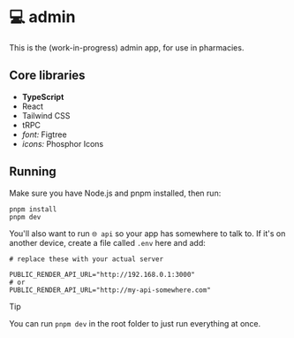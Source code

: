 # 💻 admin

This is the (work-in-progress) admin app, for use in pharmacies.

## Core libraries

- **TypeScript**
- React
- Tailwind CSS
- tRPC
- _font:_ Figtree
- _icons:_ Phosphor Icons

## Running

Make sure you have Node.js and pnpm installed, then run:

```
pnpm install
pnpm dev
```

You'll also want to run `🌐 api` so your app has somewhere to talk to. If it's on another device, create a file called `.env` here and add:

```env
# replace these with your actual server

PUBLIC_RENDER_API_URL="http://192.168.0.1:3000"
# or
PUBLIC_RENDER_API_URL="http://my-api-somewhere.com"
```

> [!TIP]
> You can run `pnpm dev` in the root folder to just run everything at once.

